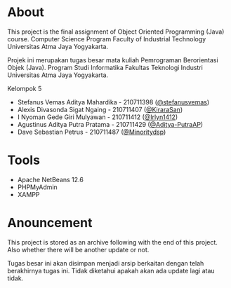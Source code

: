 # About

This project is the final assignment of Object Oriented Programming (Java) course. Computer Science Program Faculty of Industrial Technology Universitas Atma Jaya Yogyakarta.

Projek ini merupakan tugas besar mata kuliah Pemrograman Berorientasi Objek (Java). Program Studi Informatika Fakultas Teknologi Industri Universitas Atma Jaya Yogyakarta.

Kelompok 5

- Stefanus Vemas Aditya Mahardika - 210711398	([@stefanusvemas](https://github.com/stefanusvemas))
- Alexis Divasonda Sigat Ngaing - 210711407	([@KiraraSan](https://github.com/KiraraSan))
- I Nyoman Gede Giri Mulyawan - 210711412	([@Irlyn1412](https://github.com/Irlyn1412))
- Agustinus Aditya Putra Pratama - 210711429 ([@Aditya-PutraAP](https://github.com/Aditya-PutraAP))
- Dave Sebastian  Petrus - 210711487 ([@Minoritydsp](https://github.com/Minoritydsp))

# Tools
- Apache NetBeans 12.6
- PHPMyAdmin
- XAMPP

# Anouncement
This project is stored as an archive following with the end of this project. Also whether there will be another update or not.

Tugas besar ini akan disimpan menjadi arsip berkaitan dengan telah berakhirnya tugas ini. Tidak diketahui apakah akan ada update lagi atau tidak.
